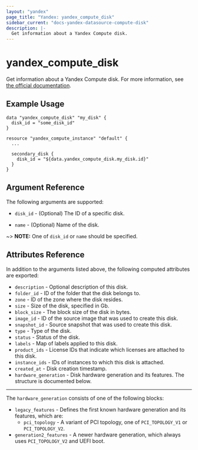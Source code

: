 ```yaml
---
layout: "yandex"
page_title: "Yandex: yandex_compute_disk"
sidebar_current: "docs-yandex-datasource-compute-disk"
description: |-
  Get information about a Yandex Compute disk.
---
```


# yandex\_compute\_disk

Get information about a Yandex Compute disk. For more information, see
[the official documentation](https://cloud.yandex.com/docs/compute/concepts/disk).

## Example Usage

```hcl
data "yandex_compute_disk" "my_disk" {
  disk_id = "some_disk_id"
}

resource "yandex_compute_instance" "default" {
  ...

  secondary_disk {
    disk_id = "${data.yandex_compute_disk.my_disk.id}"
  }
}
```

## Argument Reference

The following arguments are supported:

* `disk_id` - (Optional) The ID of a specific disk.

* `name` - (Optional) Name of the disk.

~> **NOTE:** One of `disk_id` or `name` should be specified.

## Attributes Reference

In addition to the arguments listed above, the following computed attributes are
exported:

* `description` - Optional description of this disk.
* `folder_id` - ID of the folder that the disk belongs to.
* `zone` - ID of the zone where the disk resides.
* `size` - Size of the disk, specified in Gb.
* `block_size` - The block size of the disk in bytes.
* `image_id` - ID of the source image that was used to create this disk.
* `snapshot_id` - Source snapshot that was used to create this disk. 
* `type` - Type of the disk.
* `status` - Status of the disk.
* `labels` -  Map of labels applied to this disk.
* `product_ids` - License IDs that indicate which licenses are attached to this disk.
* `instance_ids` - IDs of instances to which this disk is attached.  
* `created_at` - Disk creation timestamp.
* `hardware_generation` - Disk hardware generation and its features. The structure is documented below.

---

The `hardware_generation` consists of one of the following blocks:

* `legacy_features` - Defines the first known hardware generation and its features, which are:
  * `pci_topology` - A variant of PCI topology, one of `PCI_TOPOLOGY_V1` or `PCI_TOPOLOGY_V2`.
* `generation2_features` - A newer hardware generation, which always uses `PCI_TOPOLOGY_V2` and UEFI boot.
